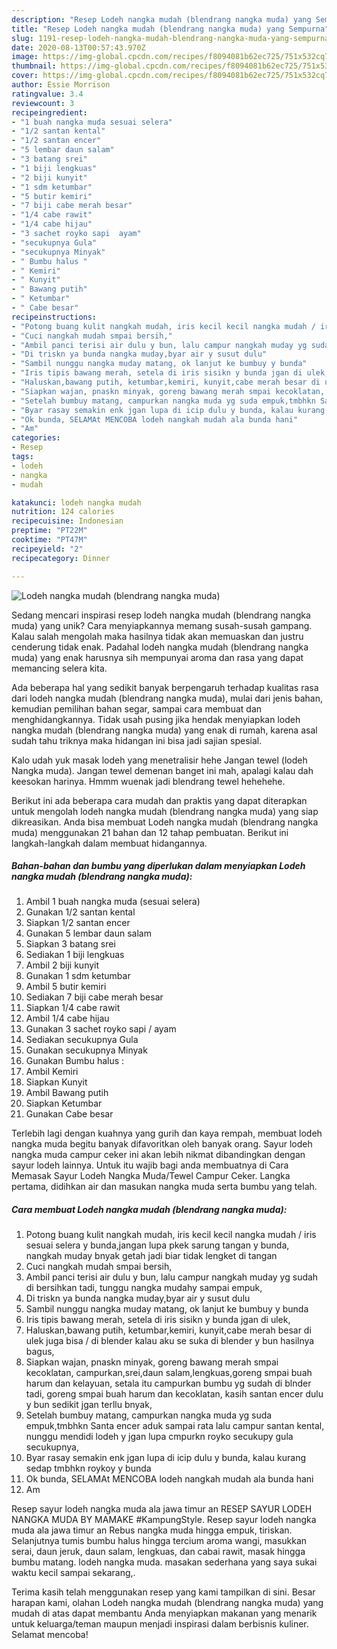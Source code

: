 ```yaml
---
description: "Resep Lodeh nangka mudah (blendrang nangka muda) yang Sempurna"
title: "Resep Lodeh nangka mudah (blendrang nangka muda) yang Sempurna"
slug: 1191-resep-lodeh-nangka-mudah-blendrang-nangka-muda-yang-sempurna
date: 2020-08-13T00:57:43.970Z
image: https://img-global.cpcdn.com/recipes/f8094081b62ec725/751x532cq70/lodeh-nangka-mudah-blendrang-nangka-muda-foto-resep-utama.jpg
thumbnail: https://img-global.cpcdn.com/recipes/f8094081b62ec725/751x532cq70/lodeh-nangka-mudah-blendrang-nangka-muda-foto-resep-utama.jpg
cover: https://img-global.cpcdn.com/recipes/f8094081b62ec725/751x532cq70/lodeh-nangka-mudah-blendrang-nangka-muda-foto-resep-utama.jpg
author: Essie Morrison
ratingvalue: 3.4
reviewcount: 3
recipeingredient:
- "1 buah nangka muda sesuai selera"
- "1/2 santan kental"
- "1/2 santan encer"
- "5 lembar daun salam"
- "3 batang srei"
- "1 biji lengkuas"
- "2 biji kunyit"
- "1 sdm ketumbar"
- "5 butir kemiri"
- "7 biji cabe merah besar"
- "1/4 cabe rawit"
- "1/4 cabe hijau"
- "3 sachet royko sapi  ayam"
- "secukupnya Gula"
- "secukupnya Minyak"
- " Bumbu halus "
- " Kemiri"
- " Kunyit"
- " Bawang putih"
- " Ketumbar"
- " Cabe besar"
recipeinstructions:
- "Potong buang kulit nangkah mudah, iris kecil kecil nangka mudah / iris sesuai selera y bunda,jangan lupa pkek sarung tangan y bunda, nangkah muday bnyak getah jadi biar tidak lengket di tangan"
- "Cuci nangkah mudah smpai bersih,"
- "Ambil panci terisi air dulu y bun, lalu campur nangkah muday yg sudah di bersihkan tadi, tunggu nangka mudahy sampai empuk,"
- "Di triskn ya bunda nangka muday,byar air y susut dulu"
- "Sambil nunggu nangka muday matang, ok lanjut ke bumbuy y bunda"
- "Iris tipis bawang merah, setela di iris sisikn y bunda jgan di ulek,"
- "Haluskan,bawang putih, ketumbar,kemiri, kunyit,cabe merah besar di ulek juga bisa / di blender kalau aku se suka di blender y bun hasilnya bagus,"
- "Siapkan wajan, pnaskn minyak, goreng bawang merah smpai kecoklatan, campurkan,srei,daun salam,lengkuas,goreng smpai buah harum dan kelayuan, setala itu campurkan bumbu yg sudah di blnder tadi, goreng smpai buah harum dan kecoklatan, kasih santan encer dulu y bun sedikit jgan terllu bnyak,"
- "Setelah bumbuy matang, campurkan nangka muda yg suda empuk,tmbhkn Santa encer aduk sampai rata lalu campur santan kental, nunggu mendidi lodeh y jgan lupa cmpurkn royko secukupy gula secukupnya,"
- "Byar rasay semakin enk jgan lupa di icip dulu y bunda, kalau kurang sedap tmbhkn roykoy y bunda"
- "Ok bunda, SELAMAt MENCOBA lodeh nangkah mudah ala bunda hani"
- "Am"
categories:
- Resep
tags:
- lodeh
- nangka
- mudah

katakunci: lodeh nangka mudah 
nutrition: 124 calories
recipecuisine: Indonesian
preptime: "PT22M"
cooktime: "PT47M"
recipeyield: "2"
recipecategory: Dinner

---
```



![Lodeh nangka mudah (blendrang nangka muda)](https://img-global.cpcdn.com/recipes/f8094081b62ec725/751x532cq70/lodeh-nangka-mudah-blendrang-nangka-muda-foto-resep-utama.jpg)

Sedang mencari inspirasi resep lodeh nangka mudah (blendrang nangka muda) yang unik? Cara menyiapkannya memang susah-susah gampang. Kalau salah mengolah maka hasilnya tidak akan memuaskan dan justru cenderung tidak enak. Padahal lodeh nangka mudah (blendrang nangka muda) yang enak harusnya sih mempunyai aroma dan rasa yang dapat memancing selera kita.

Ada beberapa hal yang sedikit banyak berpengaruh terhadap kualitas rasa dari lodeh nangka mudah (blendrang nangka muda), mulai dari jenis bahan, kemudian pemilihan bahan segar, sampai cara membuat dan menghidangkannya. Tidak usah pusing jika hendak menyiapkan lodeh nangka mudah (blendrang nangka muda) yang enak di rumah, karena asal sudah tahu triknya maka hidangan ini bisa jadi sajian spesial.

Kalo udah yuk masak lodeh yang menetralisir hehe Jangan tewel (lodeh Nangka muda). Jangan tewel demenan banget ini mah, apalagi kalau dah keesokan harinya. Hmmm wuenak jadi blendrang tewel hehehehe.


Berikut ini ada beberapa cara mudah dan praktis yang dapat diterapkan untuk mengolah lodeh nangka mudah (blendrang nangka muda) yang siap dikreasikan. Anda bisa membuat Lodeh nangka mudah (blendrang nangka muda) menggunakan 21 bahan dan 12 tahap pembuatan. Berikut ini langkah-langkah dalam membuat hidangannya.

<!--inarticleads1-->

##### Bahan-bahan dan bumbu yang diperlukan dalam menyiapkan Lodeh nangka mudah (blendrang nangka muda):

1. Ambil 1 buah nangka muda (sesuai selera)
1. Gunakan 1/2 santan kental
1. Siapkan 1/2 santan encer
1. Gunakan 5 lembar daun salam
1. Siapkan 3 batang srei
1. Sediakan 1 biji lengkuas
1. Ambil 2 biji kunyit
1. Gunakan 1 sdm ketumbar
1. Ambil 5 butir kemiri
1. Sediakan 7 biji cabe merah besar
1. Siapkan 1/4 cabe rawit
1. Ambil 1/4 cabe hijau
1. Gunakan 3 sachet royko sapi / ayam
1. Sediakan secukupnya Gula
1. Gunakan secukupnya Minyak
1. Gunakan  Bumbu halus :
1. Ambil  Kemiri
1. Siapkan  Kunyit
1. Ambil  Bawang putih
1. Siapkan  Ketumbar
1. Gunakan  Cabe besar


Terlebih lagi dengan kuahnya yang gurih dan kaya rempah, membuat lodeh nangka muda begitu banyak difavoritkan oleh banyak orang. Sayur lodeh nangka muda campur ceker ini akan lebih nikmat dibandingkan dengan sayur lodeh lainnya. Untuk itu wajib bagi anda membuatnya di Cara Memasak Sayur Lodeh Nangka Muda/Tewel Campur Ceker. Langka pertama, didihkan air dan masukan nangka muda serta bumbu yang telah. 

<!--inarticleads2-->

##### Cara membuat Lodeh nangka mudah (blendrang nangka muda):

1. Potong buang kulit nangkah mudah, iris kecil kecil nangka mudah / iris sesuai selera y bunda,jangan lupa pkek sarung tangan y bunda, nangkah muday bnyak getah jadi biar tidak lengket di tangan
1. Cuci nangkah mudah smpai bersih,
1. Ambil panci terisi air dulu y bun, lalu campur nangkah muday yg sudah di bersihkan tadi, tunggu nangka mudahy sampai empuk,
1. Di triskn ya bunda nangka muday,byar air y susut dulu
1. Sambil nunggu nangka muday matang, ok lanjut ke bumbuy y bunda
1. Iris tipis bawang merah, setela di iris sisikn y bunda jgan di ulek,
1. Haluskan,bawang putih, ketumbar,kemiri, kunyit,cabe merah besar di ulek juga bisa / di blender kalau aku se suka di blender y bun hasilnya bagus,
1. Siapkan wajan, pnaskn minyak, goreng bawang merah smpai kecoklatan, campurkan,srei,daun salam,lengkuas,goreng smpai buah harum dan kelayuan, setala itu campurkan bumbu yg sudah di blnder tadi, goreng smpai buah harum dan kecoklatan, kasih santan encer dulu y bun sedikit jgan terllu bnyak,
1. Setelah bumbuy matang, campurkan nangka muda yg suda empuk,tmbhkn Santa encer aduk sampai rata lalu campur santan kental, nunggu mendidi lodeh y jgan lupa cmpurkn royko secukupy gula secukupnya,
1. Byar rasay semakin enk jgan lupa di icip dulu y bunda, kalau kurang sedap tmbhkn roykoy y bunda
1. Ok bunda, SELAMAt MENCOBA lodeh nangkah mudah ala bunda hani
1. Am


Resep sayur lodeh nangka muda ala jawa timur an RESEP SAYUR LODEH NANGKA MUDA BY MAMAKE #KampungStyle. Resep sayur lodeh nangka muda ala jawa timur an Rebus nangka muda hingga empuk, tiriskan. Selanjutnya tumis bumbu halus hingga tercium aroma wangi, masukkan serai, daun jeruk, daun salam, lengkuas, dan cabai rawit, masak hingga bumbu matang. lodeh nangka muda. masakan sederhana yang saya sukai waktu kecil sampai sekarang,. 

Terima kasih telah menggunakan resep yang kami tampilkan di sini. Besar harapan kami, olahan Lodeh nangka mudah (blendrang nangka muda) yang mudah di atas dapat membantu Anda menyiapkan makanan yang menarik untuk keluarga/teman maupun menjadi inspirasi dalam berbisnis kuliner. Selamat mencoba!
